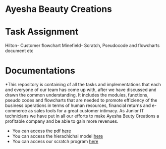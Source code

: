 # Ayesha Beauty Creations

# Task Assignment
Hilton- Customer flowchart
Minefield- Scratch, Pseudocode and flowcharts document etc
# Documentations
*This repository is containing of all the tasks and implementations 
that each and everyone of our team has come up with, after we have
discussed and drawn the common understanding. It includes the
modules, functions, pseudo codes and flowcharts that are needed
to promote efficiency of the business operations in terms of 
human resources, financial returns and e-commerce as sales tools for 
a great customer intimacy. As Junior IT technicians we have put in all our efforts 
to make Ayesha Beuty Creations a profitable company and be able to gain more revenues. 

* You can access the pdf [here](https://github.com/rhapsodic-numrod/ICG-Ayesha-Beauty-Creations/blob/main/Introduction%20to%20Computing%20(ITC511S)%20-%20Project%20Group%20Structure%202021%20v2%20(1).pdf)
* You can access the hierachichal model [here](https://drive.google.com/file/d/1mSj0e8ojQlHzL0ttZCpThC7kdAcC7zdE/view?usp=sharing)
* You can access our scratch program [here](https://scratch.mit.edu/projects/533739296)
